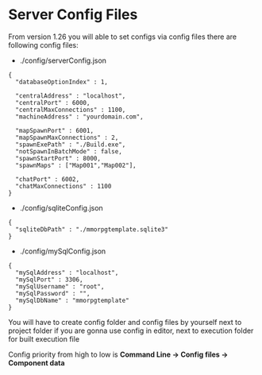 # Server Config Files

From version 1.26 you will able to set configs via config files there are following config files:

*   ./config/serverConfig.json

```
{
  "databaseOptionIndex" : 1,

  "centralAddress" : "localhost",
  "centralPort" : 6000,
  "centralMaxConnections" : 1100,
  "machineAddress" : "yourdomain.com",
  
  "mapSpawnPort" : 6001,
  "mapSpawnMaxConnections" : 2,
  "spawnExePath" : "./Build.exe",
  "notSpawnInBatchMode" : false,
  "spawnStartPort" : 8000,
  "spawnMaps" : ["Map001","Map002"],
  
  "chatPort" : 6002,
  "chatMaxConnections" : 1100
}
```

*   ./config/sqliteConfig.json

```
{
  "sqliteDbPath" : "./mmorpgtemplate.sqlite3"
}
```

*   ./config/mySqlConfig.json

```
{
  "mySqlAddress" : "localhost",
  "mySqlPort" : 3306,
  "mySqlUsername" : "root",
  "mySqlPassword" : "",
  "mySqlDbName" : "mmorpgtemplate"
}
```

You will have to create config folder and config files by yourself next to project folder if you are gonna use config in editor, next to execution folder for built execution file

Config priority from high to low is **Command Line → Config files → Component data**